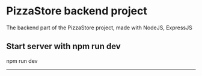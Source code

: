 # PizzaStore backend project

The backend part of the PizzaStore project, made with NodeJS, ExpressJS

## Start server with npm run dev

npm run dev

---
